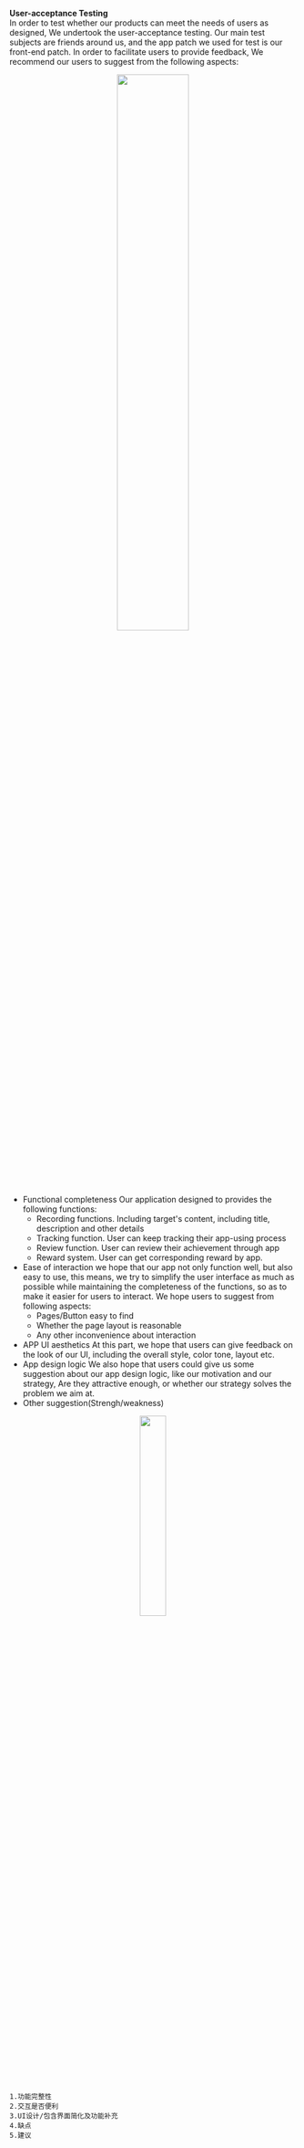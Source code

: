 **User-acceptance Testing**  
    In order to test whether our products can meet the needs of users as designed, We undertook the user-acceptance testing. 
    Our main test subjects are friends around us, and the app patch we used for test is our front-end patch. In order to facilitate users to provide feedback, 
    We recommend our users to suggest from the following aspects:
     <p align="center">
<img src="https://github.com/Blind4life/Tech/blob/main/ZW%5B8(OIBVKBL~36%7BMX6PTQP.png?raw=true" width = 50%>
</p>
   
   * Functional completeness 
      Our application designed to provides the following functions:
      - Recording functions. Including target's content, including title, description and other details
      - Tracking function. User can keep tracking their app-using process
      - Review function. User can review their achievement through app
      - Reward system. User can get corresponding reward by app.
   * Ease of interaction 
      we hope that our app not only function well, but also easy to use, this means, we try to simplify the user interface as much 
      as possible while maintaining the completeness of the functions, so as to make it easier for users to interact. We hope users to suggest from following aspects:
      - Pages/Button easy to find
      - Whether the page layout is reasonable 
      - Any other inconvenience about interaction
   * APP UI aesthetics
      At this part, we hope that users can give feedback on the look of our UI, including the overall style, color tone, layout etc.
   * App design logic
      We also hope that users could give us some suggestion about our app design logic, like our motivation and our strategy, Are they attractive enough, 
      or whether our strategy solves the problem we aim at. 
   * Other suggestion(Strengh/weakness)
        
   <p align="center">
<img src="https://github.com/Blind4life/Tech/blob/main/mutong.jpg?raw=true" width = 30%>
</p>


    1.功能完整性
    2.交互是否便利
    3.UI设计/包含界面简化及功能补充
    4.缺点
    5.建议
